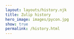 ```yaml
---
layout: layouts/history.njk
title: Zulip history
hero_image: images/pycon.jpg
show: true
permalink: /history.html
---
```

